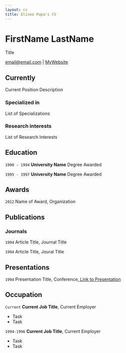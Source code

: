 ```yaml
---
layout: cv
title: Eliseo Papa's CV
---
```

# FirstName LastName
Title

<div id="webaddress">
<a href="email@email.com">email@email.com</a>
| <a href="http://MyWebsite.tld">MyWebsite</a>
</div>


## Currently

Current Position Description

### Specialized in

List of Specializations


### Research interests

List of Research Interests


## Education

`1990 - 1994`
__University Name__
Degree Awarded

`1995 - 1997`
__University Name__
Degree Awarded 



## Awards

`2012`
Name of Award, Organization 



## Publications

<!-- A list is also available [online](http://scholar.google.co.uk/citations?user=LTOTl0YAAAAJ) -->

### Journals

`1994`
Article Title, Journal Title

`1994`
Article Title, Joural Title


## Presentations

`1994`
Presentation Title, Conference,<a href="http://MyWebsite.tld/presentation"> Link to Presentation</a>


## Occupation

`Current`
__Current Job Title__, Current Employer 

- Task
- Task

`1994-1996`
__Current Job Title__, Current Employer 

- Task
- Task



<!-- ### Footer

Last updated: May 2013 -->


